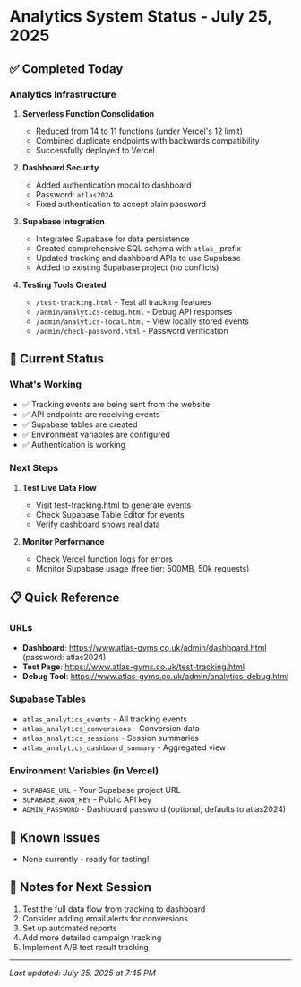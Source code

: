 # Analytics System Status - July 25, 2025

## ✅ Completed Today

### Analytics Infrastructure
1. **Serverless Function Consolidation**
   - Reduced from 14 to 11 functions (under Vercel's 12 limit)
   - Combined duplicate endpoints with backwards compatibility
   - Successfully deployed to Vercel

2. **Dashboard Security**
   - Added authentication modal to dashboard
   - Password: `atlas2024`
   - Fixed authentication to accept plain password

3. **Supabase Integration**
   - Integrated Supabase for data persistence
   - Created comprehensive SQL schema with `atlas_` prefix
   - Updated tracking and dashboard APIs to use Supabase
   - Added to existing Supabase project (no conflicts)

4. **Testing Tools Created**
   - `/test-tracking.html` - Test all tracking features
   - `/admin/analytics-debug.html` - Debug API responses
   - `/admin/analytics-local.html` - View locally stored events
   - `/admin/check-password.html` - Password verification

## 🔄 Current Status

### What's Working
- ✅ Tracking events are being sent from the website
- ✅ API endpoints are receiving events
- ✅ Supabase tables are created
- ✅ Environment variables are configured
- ✅ Authentication is working

### Next Steps
1. **Test Live Data Flow**
   - Visit test-tracking.html to generate events
   - Check Supabase Table Editor for events
   - Verify dashboard shows real data

2. **Monitor Performance**
   - Check Vercel function logs for errors
   - Monitor Supabase usage (free tier: 500MB, 50k requests)

## 📋 Quick Reference

### URLs
- **Dashboard**: https://www.atlas-gyms.co.uk/admin/dashboard.html (password: atlas2024)
- **Test Page**: https://www.atlas-gyms.co.uk/test-tracking.html
- **Debug Tool**: https://www.atlas-gyms.co.uk/admin/analytics-debug.html

### Supabase Tables
- `atlas_analytics_events` - All tracking events
- `atlas_analytics_conversions` - Conversion data
- `atlas_analytics_sessions` - Session summaries
- `atlas_analytics_dashboard_summary` - Aggregated view

### Environment Variables (in Vercel)
- `SUPABASE_URL` - Your Supabase project URL
- `SUPABASE_ANON_KEY` - Public API key
- `ADMIN_PASSWORD` - Dashboard password (optional, defaults to atlas2024)

## 🐛 Known Issues
- None currently - ready for testing!

## 📝 Notes for Next Session
1. Test the full data flow from tracking to dashboard
2. Consider adding email alerts for conversions
3. Set up automated reports
4. Add more detailed campaign tracking
5. Implement A/B test result tracking

---
*Last updated: July 25, 2025 at 7:45 PM*
